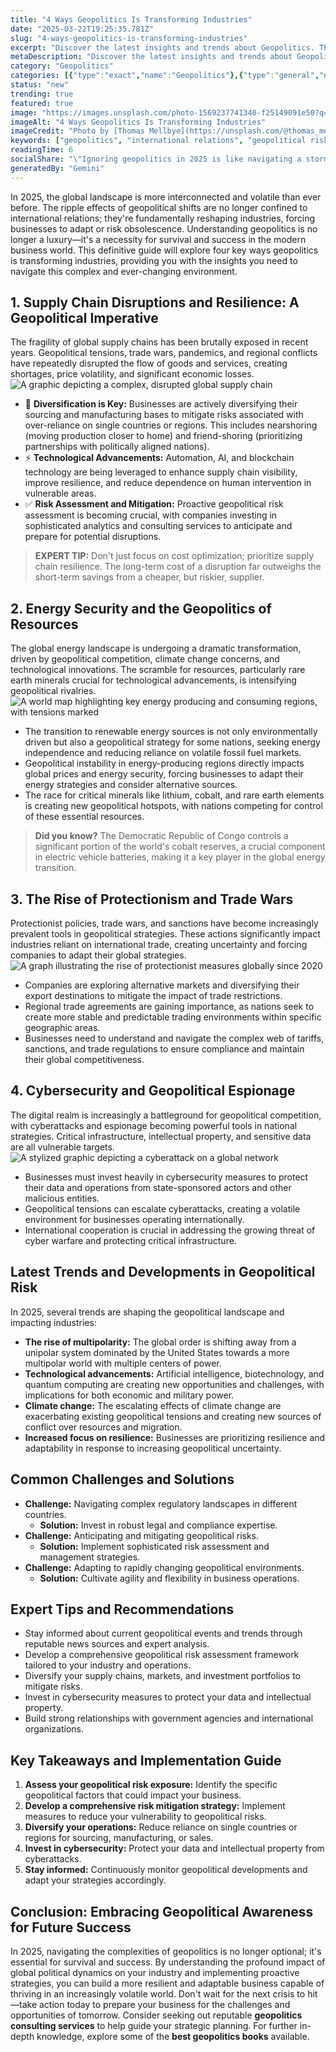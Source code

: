 ```yaml
---
title: "4 Ways Geopolitics Is Transforming Industries"
date: "2025-03-22T19:25:35.781Z"
slug: "4-ways-geopolitics-is-transforming-industries"
excerpt: "Discover the latest insights and trends about Geopolitics. This comprehensive guide covers everything you need to know about Geopolitics in 2025."
metaDescription: "Discover the latest insights and trends about Geopolitics. This comprehensive guide covers everything you need to know about Geopolitics in 2025."
category: "Geopolitics"
categories: [{"type":"exact","name":"Geopolitics"},{"type":"general","name":"International Relations"},{"type":"medium","name":"International Law"},{"type":"specific","name":"Sanctions"},{"type":"niche","name":"Secondary Sanctions"}]
status: "new"
trending: true
featured: true
image: "https://images.unsplash.com/photo-1569237741340-f25149091e50?q=85&w=1200&fit=max&fm=webp&auto=compress"
imageAlt: "4 Ways Geopolitics Is Transforming Industries"
imageCredit: "Photo by [Thomas Mellbye](https://unsplash.com/@thomas_mellbye) on Unsplash"
keywords: ["geopolitics", "international relations", "geopolitical risks", "global politics explained", "understand geopolitics", "geopolitical strategy", "best geopolitics books", "geopolitics consulting services", "current geopolitical events", "impact of geopolitics on business"]
readingTime: 6
socialShare: "\"Ignoring geopolitics in 2025 is like navigating a storm blindfolded.  Understanding its impact is no longer optional; it's the key to business resilience.\""
generatedBy: "Gemini"
---
```




In 2025, the global landscape is more interconnected and volatile than ever before.  The ripple effects of geopolitical shifts are no longer confined to international relations; they're fundamentally reshaping industries, forcing businesses to adapt or risk obsolescence. Understanding geopolitics is no longer a luxury—it's a necessity for survival and success in the modern business world. This definitive guide will explore four key ways geopolitics is transforming industries, providing you with the insights you need to navigate this complex and ever-changing environment.

## 1. Supply Chain Disruptions and Resilience: A Geopolitical Imperative

The fragility of global supply chains has been brutally exposed in recent years. Geopolitical tensions, trade wars, pandemics, and regional conflicts have repeatedly disrupted the flow of goods and services, creating shortages, price volatility, and significant economic losses.  ![A graphic depicting a complex, disrupted global supply chain](https://images.unsplash.com/photo-1569237741340-f25149091e50?q=85&w=1200&fit=max&fm=webp&auto=compress)

* 🔑 **Diversification is Key:** Businesses are actively diversifying their sourcing and manufacturing bases to mitigate risks associated with over-reliance on single countries or regions.  This includes nearshoring (moving production closer to home) and friend-shoring (prioritizing partnerships with politically aligned nations).
* ⚡ **Technological Advancements:** Automation, AI, and blockchain technology are being leveraged to enhance supply chain visibility, improve resilience, and reduce dependence on human intervention in vulnerable areas.
* ✅ **Risk Assessment and Mitigation:**  Proactive geopolitical risk assessment is becoming crucial, with companies investing in sophisticated analytics and consulting services to anticipate and prepare for potential disruptions.

> **EXPERT TIP:**  Don't just focus on cost optimization; prioritize supply chain resilience. The long-term cost of a disruption far outweighs the short-term savings from a cheaper, but riskier, supplier.

## 2. Energy Security and the Geopolitics of Resources

The global energy landscape is undergoing a dramatic transformation, driven by geopolitical competition, climate change concerns, and technological innovations.  The scramble for resources, particularly rare earth minerals crucial for technological advancements, is intensifying geopolitical rivalries. ![A world map highlighting key energy producing and consuming regions, with tensions marked](https://images.unsplash.com/photo-1584920826641-8ca0cdac3a09?q=85&w=1200&fit=max&fm=webp&auto=compress)

*  The transition to renewable energy sources is not only environmentally driven but also a geopolitical strategy for some nations, seeking energy independence and reducing reliance on volatile fossil fuel markets.
*  Geopolitical instability in energy-producing regions directly impacts global prices and energy security, forcing businesses to adapt their energy strategies and consider alternative sources.
*  The race for critical minerals like lithium, cobalt, and rare earth elements is creating new geopolitical hotspots, with nations competing for control of these essential resources.

> **Did you know?** The Democratic Republic of Congo controls a significant portion of the world's cobalt reserves, a crucial component in electric vehicle batteries, making it a key player in the global energy transition.

## 3. The Rise of Protectionism and Trade Wars

Protectionist policies, trade wars, and sanctions have become increasingly prevalent tools in geopolitical strategies. These actions significantly impact industries reliant on international trade, creating uncertainty and forcing companies to adapt their global strategies. ![A graph illustrating the rise of protectionist measures globally since 2020](https://images.unsplash.com/photo-1663415833638-33e4202f3cda?q=85&w=1200&fit=max&fm=webp&auto=compress)

*  Companies are exploring alternative markets and diversifying their export destinations to mitigate the impact of trade restrictions.
*  Regional trade agreements are gaining importance, as nations seek to create more stable and predictable trading environments within specific geographic areas.
*  Businesses need to understand and navigate the complex web of tariffs, sanctions, and trade regulations to ensure compliance and maintain their global competitiveness.

## 4. Cybersecurity and Geopolitical Espionage

The digital realm is increasingly a battleground for geopolitical competition, with cyberattacks and espionage becoming powerful tools in national strategies.  Critical infrastructure, intellectual property, and sensitive data are all vulnerable targets. ![A stylized graphic depicting a cyberattack on a global network](https://images.unsplash.com/photo-1569997768068-4dc032f4c509?q=85&w=1200&fit=max&fm=webp&auto=compress)

*  Businesses must invest heavily in cybersecurity measures to protect their data and operations from state-sponsored actors and other malicious entities.
*  Geopolitical tensions can escalate cyberattacks, creating a volatile environment for businesses operating internationally.
*  International cooperation is crucial in addressing the growing threat of cyber warfare and protecting critical infrastructure.

## Latest Trends and Developments in Geopolitical Risk

In 2025, several trends are shaping the geopolitical landscape and impacting industries:

* **The rise of multipolarity:** The global order is shifting away from a unipolar system dominated by the United States towards a more multipolar world with multiple centers of power.
* **Technological advancements:** Artificial intelligence, biotechnology, and quantum computing are creating new opportunities and challenges, with implications for both economic and military power.
* **Climate change:** The escalating effects of climate change are exacerbating existing geopolitical tensions and creating new sources of conflict over resources and migration.
* **Increased focus on resilience:** Businesses are prioritizing resilience and adaptability in response to increasing geopolitical uncertainty.

## Common Challenges and Solutions

* **Challenge:** Navigating complex regulatory landscapes in different countries.
    * **Solution:** Invest in robust legal and compliance expertise.
* **Challenge:** Anticipating and mitigating geopolitical risks.
    * **Solution:** Implement sophisticated risk assessment and management strategies.
* **Challenge:** Adapting to rapidly changing geopolitical environments.
    * **Solution:** Cultivate agility and flexibility in business operations.

## Expert Tips and Recommendations

* Stay informed about current geopolitical events and trends through reputable news sources and expert analysis.
* Develop a comprehensive geopolitical risk assessment framework tailored to your industry and operations.
* Diversify your supply chains, markets, and investment portfolios to mitigate risks.
* Invest in cybersecurity measures to protect your data and intellectual property.
* Build strong relationships with government agencies and international organizations.

## Key Takeaways and Implementation Guide

1. **Assess your geopolitical risk exposure:** Identify the specific geopolitical factors that could impact your business.
2. **Develop a comprehensive risk mitigation strategy:** Implement measures to reduce your vulnerability to geopolitical risks.
3. **Diversify your operations:** Reduce reliance on single countries or regions for sourcing, manufacturing, or sales.
4. **Invest in cybersecurity:** Protect your data and intellectual property from cyberattacks.
5. **Stay informed:** Continuously monitor geopolitical developments and adapt your strategies accordingly.

## Conclusion: Embracing Geopolitical Awareness for Future Success

In 2025, navigating the complexities of geopolitics is no longer optional; it's essential for survival and success. By understanding the profound impact of global political dynamics on your industry and implementing proactive strategies, you can build a more resilient and adaptable business capable of thriving in an increasingly volatile world.  Don't wait for the next crisis to hit—take action today to prepare your business for the challenges and opportunities of tomorrow.  Consider seeking out reputable **geopolitics consulting services** to help guide your strategic planning.  For further in-depth knowledge, explore some of the **best geopolitics books** available.
